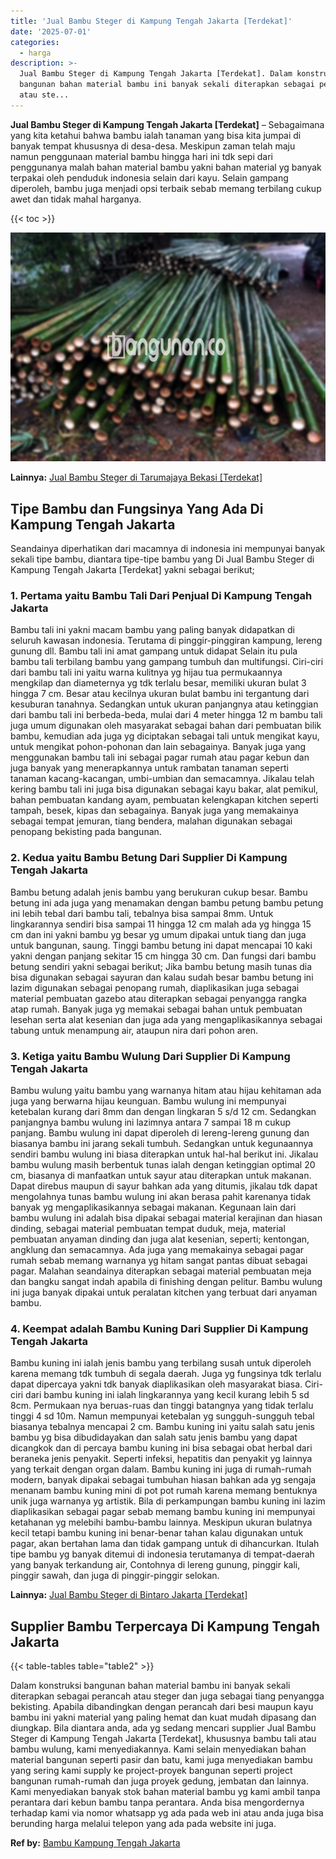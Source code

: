 ```yaml
---
title: 'Jual Bambu Steger di Kampung Tengah Jakarta [Terdekat]'
date: '2025-07-01'
categories:
  - harga
description: >-
  Jual Bambu Steger di Kampung Tengah Jakarta [Terdekat]. Dalam konstruksi
  bangunan bahan material bambu ini banyak sekali diterapkan sebagai perancah
  atau ste...
---
```


**Jual Bambu Steger di Kampung Tengah Jakarta \[Terdekat\]** – Sebagaimana yang kita ketahui bahwa bambu ialah tanaman yang bisa kita jumpai di banyak tempat khususnya di desa-desa. Meskipun zaman telah maju namun penggunaan material bambu hingga hari ini tdk sepi dari penggunanya malah bahan material bambu yakni bahan material yg banyak terpakai oleh penduduk indonesia selain dari kayu. Selain gampang diperoleh, bambu juga menjadi opsi terbaik sebab memang terbilang cukup awet dan tidak mahal harganya.

{{< toc >}}

![Jual Bambu Steger di Kampung Tengah Jakarta [Terdekat]](/images/jual-bambu-tali-33.png)

**Lainnya:** [Jual Bambu Steger di Tarumajaya Bekasi \[Terdekat\]](https://bambu.bangunan.co/jual-bambu-steger-di-tarumajaya-bekasi-terdekat/)

## Tipe Bambu dan Fungsinya Yang Ada Di Kampung Tengah Jakarta

Seandainya diperhatikan dari macamnya di indonesia ini mempunyai banyak sekali tipe bambu, diantara tipe-tipe bambu yang Di Jual Bambu Steger di Kampung Tengah Jakarta \[Terdekat\] yakni sebagai berikut;

### 1\. Pertama yaitu Bambu Tali Dari Penjual Di Kampung Tengah Jakarta

Bambu tali ini yakni macam bambu yang paling banyak didapatkan di seluruh kawasan indonesia. Terutama di pinggir-pinggiran kampung, lereng gunung dll. Bambu tali ini amat gampang untuk didapat Selain itu pula bambu tali terbilang bambu yang gampang tumbuh dan multifungsi. Ciri-ciri dari bambu tali ini yaitu warna kulitnya yg hijau tua permukaannya mengkilap dan diameternya yg tdk terlalu besar, memiliki ukuran bulat 3 hingga 7 cm. Besar atau kecilnya ukuran bulat bambu ini tergantung dari kesuburan tanahnya. Sedangkan untuk ukuran panjangnya atau ketinggian dari bambu tali ini berbeda-beda, mulai dari 4 meter hingga 12 m bambu tali juga umum digunakan oleh masyarakat sebagai bahan dari pembuatan bilik bambu, kemudian ada juga yg diciptakan sebagai tali untuk mengikat kayu, untuk mengikat pohon-pohonan dan lain sebagainya. Banyak juga yang menggunakan bambu tali ini sebagai pagar rumah atau pagar kebun dan juga banyak yang menerapkannya untuk rambatan tanaman seperti tanaman kacang-kacangan, umbi-umbian dan semacamnya. Jikalau telah kering bambu tali ini juga bisa digunakan sebagai kayu bakar, alat pemikul, bahan pembuatan kandang ayam, pembuatan kelengkapan kitchen seperti tampah, besek, kipas dan sebagainya. Banyak juga yang memakainya sebagai tempat jemuran, tiang bendera, malahan digunakan sebagai penopang bekisting pada bangunan.

### 2\. Kedua yaitu Bambu Betung Dari Supplier Di Kampung Tengah Jakarta

Bambu betung adalah jenis bambu yang berukuran cukup besar. Bambu betung ini ada juga yang menamakan dengan bambu petung bambu petung ini lebih tebal dari bambu tali, tebalnya bisa sampai 8mm. Untuk lingkarannya sendiri bisa sampai 11 hingga 12 cm malah ada yg hingga 15 cm dan ini yakni bambu yg besar yg umum dipakai untuk tiang dan juga untuk bangunan, saung. Tinggi bambu betung ini dapat mencapai 10 kaki yakni dengan panjang sekitar 15 cm hingga 30 cm. Dan fungsi dari bambu betung sendiri yakni sebagai berikut; Jika bambu betung masih tunas dia bisa digunakan sebagai sayuran dan kalau sudah besar bambu betung ini lazim digunakan sebagai penopang rumah, diaplikasikan juga sebagai material pembuatan gazebo atau diterapkan sebagai penyangga rangka atap rumah. Banyak juga yg memakai sebagai bahan untuk pembuatan lesehan serta alat kesenian dan juga ada yang mengaplikasikannya sebagai tabung untuk menampung air, ataupun nira dari pohon aren.

### 3\. Ketiga yaitu Bambu Wulung Dari Supplier Di Kampung Tengah Jakarta

Bambu wulung yaitu bambu yang warnanya hitam atau hijau kehitaman ada juga yang berwarna hijau keunguan. Bambu wulung ini mempunyai ketebalan kurang dari 8mm dan dengan lingkaran 5 s/d 12 cm. Sedangkan panjangnya bambu wulung ini lazimnya antara 7 sampai 18 m cukup panjang. Bambu wulung ini dapat diperoleh di lereng-lereng gunung dan biasanya bambu ini jarang sekali tumbuh. Sedangkan untuk kegunaannya sendiri bambu wulung ini biasa diterapkan untuk hal-hal berikut ini. Jikalau bambu wulung masih berbentuk tunas ialah dengan ketinggian optimal 20 cm, biasanya di manfaatkan untuk sayur atau diterapkan untuk makanan. Dapat direbus maupun di sayur bahkan ada yang ditumis, jikalau tdk dapat mengolahnya tunas bambu wulung ini akan berasa pahit karenanya tidak banyak yg mengaplikasikannya sebagai makanan. Kegunaan lain dari bambu wulung ini adalah bisa dipakai sebagai material kerajinan dan hiasan dinding, sebagai material pembuatan tempat duduk, meja, material pembuatan anyaman dinding dan juga alat kesenian, seperti; kentongan, angklung dan semacamnya. Ada juga yang memakainya sebagai pagar rumah sebab memang warnanya yg hitam sangat pantas dibuat sebagai pagar. Malahan seandainya diterapkan sebagai material pembuatan meja dan bangku sangat indah apabila di finishing dengan pelitur. Bambu wulung ini juga banyak dipakai untuk peralatan kitchen yang terbuat dari anyaman bambu.

### 4\. Keempat adalah Bambu Kuning Dari Supplier Di Kampung Tengah Jakarta

Bambu kuning ini ialah jenis bambu yang terbilang susah untuk diperoleh karena memang tdk tumbuh di segala daerah. Juga yg fungsinya tdk terlalu dapat dipercaya yakni tdk banyak diaplikasikan oleh masyarakat biasa. Ciri-ciri dari bambu kuning ini ialah lingkarannya yang kecil kurang lebih 5 sd 8cm. Permukaan nya beruas-ruas dan tinggi batangnya yang tidak terlalu tinggi 4 sd 10m. Namun mempunyai ketebalan yg sungguh-sungguh tebal biasanya tebalnya mencapai 2 cm. Bambu kuning ini yaitu salah satu jenis bambu yg bisa dibudidayakan dan salah satu jenis bambu yang dapat dicangkok dan di percaya bambu kuning ini bisa sebagai obat herbal dari beraneka jenis penyakit. Seperti infeksi, hepatitis dan penyakit yg lainnya yang terkait dengan organ dalam. Bambu kuning ini juga di rumah-rumah modern, banyak dipakai sebagai tumbuhan hiasan bahkan ada yg sengaja menanam bambu kuning mini di pot pot rumah karena memang bentuknya unik juga warnanya yg artistik. Bila di perkampungan bambu kuning ini lazim diaplikasikan sebagai pagar sebab memang bambu kuning ini mempunyai ketahanan yg melebihi bambu-bambu lainnya. Meskipun ukuran bulatnya kecil tetapi bambu kuning ini benar-benar tahan kalau digunakan untuk pagar, akan bertahan lama dan tidak gampang untuk di dihancurkan. Itulah tipe bambu yg banyak ditemui di indonesia terutamanya di tempat-daerah yang banyak terkandung air, Contohnya di lereng gunung, pinggir kali, pinggir sawah, dan juga di pinggir-pinggir selokan.

**Lainnya:** [Jual Bambu Steger di Bintaro Jakarta \[Terdekat\]](https://bambu.bangunan.co/jual-bambu-steger-di-bintaro-jakarta-terdekat/)

## Supplier Bambu Terpercaya Di Kampung Tengah Jakarta

{{< table-tables table="table2" >}}

Dalam konstruksi bangunan bahan material bambu ini banyak sekali diterapkan sebagai perancah atau steger dan juga sebagai tiang penyangga bekisting. Apabila dibandingkan dengan perancah dari besi maupun kayu bambu ini yakni material yang paling hemat dan kuat mudah dipasang dan diungkap. Bila diantara anda, ada yg sedang mencari supplier Jual Bambu Steger di Kampung Tengah Jakarta \[Terdekat\], khususnya bambu tali atau bambu wulung, kami menyediakannya. Kami selain menyediakan bahan material bangunan seperti pasir dan batu, kami juga menyediakan bambu yang sering kami supply ke project-proyek bangunan seperti project bangunan rumah-rumah dan juga proyek gedung, jembatan dan lainnya. Kami menyediakan banyak stok bahan material bambu yg kami ambil tanpa perantara dari kebun bambu tanpa perantara. Anda bisa mengordernya terhadap kami via nomor whatsapp yg ada pada web ini atau anda juga bisa berunding harga melalui telepon yang ada pada website ini juga.

**Ref by:** [Bambu Kampung Tengah Jakarta](https://id.wikipedia.org/wiki/Bambu)
